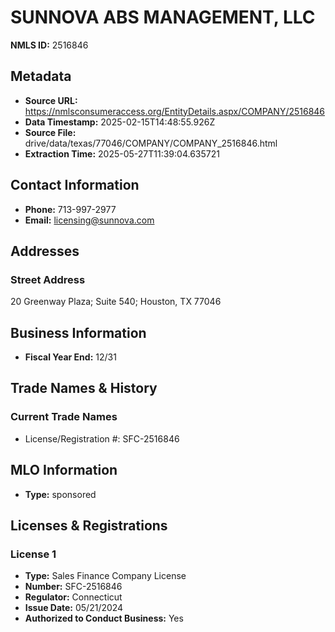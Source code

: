 # SUNNOVA ABS MANAGEMENT, LLC

**NMLS ID:** 2516846

## Metadata
- **Source URL:** https://nmlsconsumeraccess.org/EntityDetails.aspx/COMPANY/2516846
- **Data Timestamp:** 2025-02-15T14:48:55.926Z
- **Source File:** drive/data/texas/77046/COMPANY/COMPANY_2516846.html
- **Extraction Time:** 2025-05-27T11:39:04.635721

## Contact Information
- **Phone:** 713-997-2977
- **Email:** licensing@sunnova.com

## Addresses
### Street Address
20 Greenway Plaza; Suite 540; Houston, TX 77046

## Business Information
- **Fiscal Year End:** 12/31

## Trade Names & History
### Current Trade Names
- License/Registration #: SFC-2516846

## MLO Information
- **Type:** sponsored

## Licenses & Registrations

### License 1
- **Type:** Sales Finance Company License
- **Number:** SFC-2516846
- **Regulator:** Connecticut
- **Issue Date:** 05/21/2024
- **Authorized to Conduct Business:** Yes
